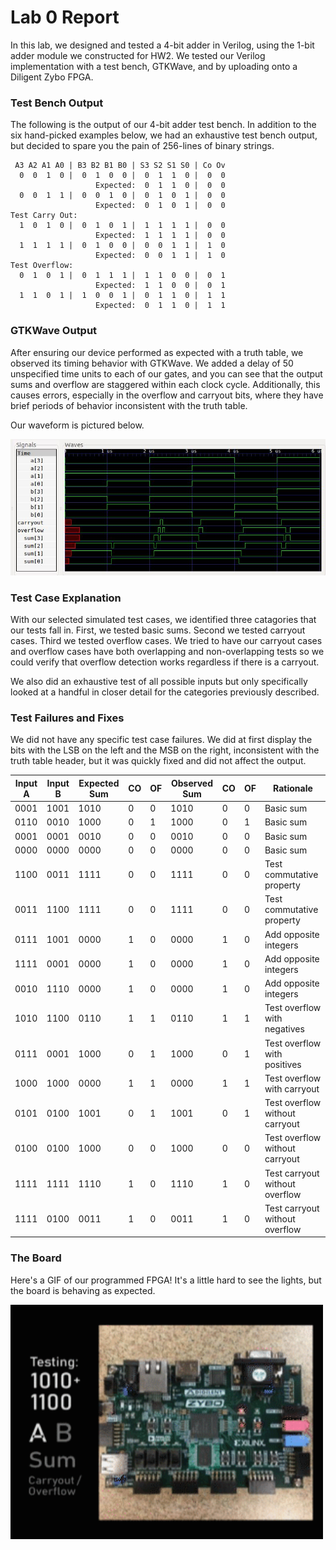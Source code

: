 # Lab 0 Report

In this lab, we designed and tested a 4-bit adder in Verilog, using the 1-bit adder module we constructed for HW2. We tested our Verilog implementation with a test bench, GTKWave, and by uploading onto a Diligent Zybo FPGA.

### Test Bench Output

The following is the output of our 4-bit adder test bench. In addition to the six hand-picked examples below, we had an exhaustive test bench output, but decided to spare you the pain of 256-lines of binary strings.

```
 A3 A2 A1 A0 | B3 B2 B1 B0 | S3 S2 S1 S0 | Co Ov 
  0  0  1  0 |  0  1  0  0 |  0  1  1  0 |  0  0
                   Expected:  0  1  1  0 |  0  0
  0  0  1  1 |  0  0  1  0 |  0  1  0  1 |  0  0
                   Expected:  0  1  0  1 |  0  0
Test Carry Out:
  1  0  1  0 |  0  1  0  1 |  1  1  1  1 |  0  0
                   Expected:  1  1  1  1 |  0  0
  1  1  1  1 |  0  1  0  0 |  0  0  1  1 |  1  0
                   Expected:  0  0  1  1 |  1  0
Test Overflow:
  0  1  0  1 |  0  1  1  1 |  1  1  0  0 |  0  1
                   Expected:  1  1  0  0 |  0  1
  1  1  0  1 |  1  0  0  1 |  0  1  1  0 |  1  1
                   Expected:  0  1  1  0 |  1  1
```

### GTKWave Output

After ensuring our device performed as expected with a truth table, we observed its timing behavior with GTKWave. We added a delay of 50 unspecified time units to each of our gates, and you can see that the output sums and overflow are staggered within each clock cycle. Additionally, this causes errors, especially in the overflow and carryout bits, where they have brief periods of behavior inconsistent with the truth table.

Our waveform is pictured below.

![GTKWave Output](https://github.com/jeremycryan/ComputerArchitectureLabs/blob/master/Lab0/LAB0_wave.JPG?raw=true)

### Test Case Explanation

With our selected simulated test cases, we identified three catagories that our tests fall in. First, we tested basic sums. Second we tested carryout cases. Third we tested overflow cases. We tried to have our carryout cases and overflow cases have both overlapping and non-overlapping tests so we could verify that overflow detection works regardless if there is a carryout.

We also did an exhaustive test of all possible inputs but only specifically looked at a handful in closer detail for the categories previously described.

### Test Failures and Fixes

We did not have any specific test case failures. We did at first display the bits with the LSB on the left and the MSB on the right, inconsistent with the truth table header, but it was quickly fixed and did not affect the output.

Input A | Input B | Expected Sum | CO | OF | Observed Sum | CO | OF | Rationale
--- | --- | --- | --- | --- | --- | --- | --- | ---
0001 | 1001 | 1010 | 0 | 0 | 1010 | 0 | 0 | Basic sum
0110 | 0010 | 1000 | 0 | 1 | 1000 | 0 | 1 | Basic sum
0001 | 0001 | 0010 | 0 | 0 | 0010 | 0 | 0 | Basic sum
0000 | 0000 | 0000 | 0 | 0 | 0000 | 0 | 0 | Basic sum
1100 | 0011 | 1111 | 0 | 0 | 1111 | 0 | 0 | Test commutative property
0011 | 1100 | 1111 | 0 | 0 | 1111 | 0 | 0 | Test commutative property
0111 | 1001 | 0000 | 1 | 0 | 0000 | 1 | 0 | Add opposite integers
1111 | 0001 | 0000 | 1 | 0 | 0000 | 1 | 0 | Add opposite integers
0010 | 1110 | 0000 | 1 | 0 | 0000 | 1 | 0 | Add opposite integers
1010 | 1100 | 0110 | 1 | 1 | 0110 | 1 | 1 | Test overflow with negatives
0111 | 0001 | 1000 | 0 | 1 | 1000 | 0 | 1 | Test overflow with positives
1000 | 1000 | 0000 | 1 | 1 | 0000 | 1 | 1 | Test overflow with carryout
0101 | 0100 | 1001 | 0 | 1 | 1001 | 0 | 1 | Test overflow without carryout
0100 | 0100 | 1000 | 0 | 0 | 1000 | 0 | 0 | Test overflow without carryout
1111 | 1111 | 1110 | 1 | 0 | 1110 | 1 | 0 | Test carryout without overflow
1111 | 0100 | 0011 | 1 | 0 | 0011 | 1 | 0 | Test carryout without overflow

### The Board

Here's a GIF of our programmed FPGA! It's a little hard to see the lights, but the board is behaving as expected.

<img src="https://github.com/jeremycryan/ComputerArchitectureLabs/blob/master/Lab0/FPGA.gif?raw=true" width="500"/>
